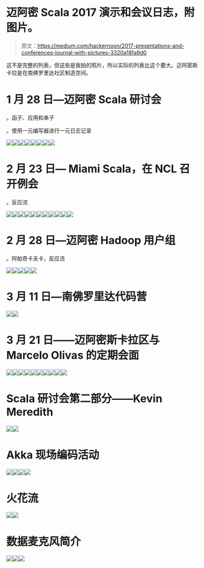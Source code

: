 # 迈阿密 Scala 2017 演示和会议日志，附图片。

> 原文：<https://medium.com/hackernoon/2017-presentations-and-conferences-journal-with-pictures-3320a18fa9d0>

这不是完整的列表，但这些是我拍的照片，所以实际的列表比这个要大。迈阿密斯卡拉是在南佛罗里达社区制造空间。

# 1 月 28 日—迈阿密 Scala 研讨会

。函子、应用和单子

。使用一元编写器进行一元日志记录

![](img/e8778e94cfd04d8ee2b0e92f97ca4d59.png)![](img/8dbc580dec4f97faad14e72891d7dbb3.png)![](img/2978f5656d67ae68acaa7cd9755f7aef.png)![](img/4d1862b696747c75eba541447c312c5f.png)![](img/a1317716019146c87dafba6701375730.png)![](img/d83629f6a9636a147570545a24b9e3c5.png)![](img/941728a6c0864611c062786effff588d.png)![](img/b2689165365579bc470b746defe6a585.png)

# 2 月 23 日— Miami Scala，在 NCL 召开例会

。反应流

![](img/32df8a170aa0ffac67b1107f0f5cc89c.png)![](img/d831d9f21df79c498c88efd05d7313e1.png)![](img/c73e775473660e13aa81f42268c7743c.png)![](img/d6e461df8dbe3b4bed3e875901d275f7.png)![](img/ea7c13d09118280feb41757f93868a3f.png)![](img/ec033b316db45f53df04224dfdf7c7c5.png)![](img/f4a0e8efd3e4d876e48e39c055896bf2.png)![](img/da6e728539562f3c119832c60563e33f.png)![](img/d138754961c9718d34ad80d8d8a16116.png)![](img/2e2d33edbb64c77fcac0325259748548.png)![](img/754c847198e190db81ec386fc405082d.png)

# 2 月 28 日—迈阿密 Hadoop 用户组

。阿帕奇卡夫卡，反应流

![](img/af73122a5d1655acef1e1dd0150eb2dd.png)![](img/64430472a92604e76b61c454a28896a5.png)![](img/ab8fd1eb0bd6190f1126e6c7c7cf684b.png)![](img/ede20457c56498ce081f7f5abda3ec7b.png)![](img/2d3abe6322cb79f57033d2be65e59c88.png)

# 3 月 11 日—南佛罗里达代码营

![](img/e2f2c8f5ede80c0310461d287a13f00b.png)![](img/4f90ec0485d429f59542d45a20370f8e.png)

# 3 月 21 日——迈阿密斯卡拉区与 Marcelo Olivas 的定期会面

![](img/63eacaac4975d171d845aea85eb43226.png)![](img/095a76e231fc67fe12684f4c9f0b0e0b.png)![](img/ffd1cf53701fd5b5eba6c2fe83258f6e.png)![](img/2b5ddf2db00a3b0ad71c647dcf813bed.png)![](img/be048a2076a5dd964ee2b4c03bbf622a.png)![](img/bc7269a242e258ca8f165e257f5addc8.png)![](img/ec7c13e18588f0645d2610e8178af64f.png)![](img/d07af5a7158c859652875c2888944cb4.png)![](img/ce2aeeca39eedbca414e25903c897202.png)![](img/c053e6b2772c2aa3fb5dc7044b876c2c.png)

# Scala 研讨会第二部分——Kevin Meredith

![](img/91dea4a05c31d6e6d177f08bff1aea1e.png)![](img/3600f21c1061039e2362fb156a7094c3.png)

# Akka 现场编码活动

![](img/c4e918ee0c8c0ea34470adfc2334de03.png)![](img/95b7131f0678bfaddc9edd0b8378649c.png)![](img/d85e4c87c2edfb6b4886cfd7446483f6.png)![](img/afad23ca420d985cc4542ea85cfc51ad.png)

# 火花流

![](img/b67c90f0c20f27450ae252a8f95d8ce7.png)![](img/775710d4dad87744270a7bda081a6a96.png)

# 数据麦克风简介

![](img/631e881f7c3f578e56e907e20adf408f.png)![](img/743a313cd4be859276a4acd57374654e.png)![](img/d95964bdad0eca65faa49ab1ee689b5b.png)